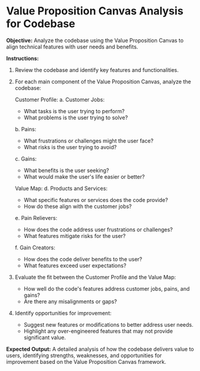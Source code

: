# Value Proposition Canvas Analysis for Codebase

**Objective:** Analyze the codebase using the Value Proposition Canvas to align technical features with user needs and benefits.

**Instructions:**

1. Review the codebase and identify key features and functionalities.
2. For each main component of the Value Proposition Canvas, analyze the codebase:

   Customer Profile:
   a. Customer Jobs:
      - What tasks is the user trying to perform?
      - What problems is the user trying to solve?

   b. Pains:
      - What frustrations or challenges might the user face?
      - What risks is the user trying to avoid?

   c. Gains:
      - What benefits is the user seeking?
      - What would make the user's life easier or better?

   Value Map:
   d. Products and Services:
      - What specific features or services does the code provide?
      - How do these align with the customer jobs?

   e. Pain Relievers:
      - How does the code address user frustrations or challenges?
      - What features mitigate risks for the user?

   f. Gain Creators:
      - How does the code deliver benefits to the user?
      - What features exceed user expectations?

3. Evaluate the fit between the Customer Profile and the Value Map:
   - How well do the code's features address customer jobs, pains, and gains?
   - Are there any misalignments or gaps?

4. Identify opportunities for improvement:
   - Suggest new features or modifications to better address user needs.
   - Highlight any over-engineered features that may not provide significant value.

**Expected Output:** A detailed analysis of how the codebase delivers value to users, identifying strengths, weaknesses, and opportunities for improvement based on the Value Proposition Canvas framework.

